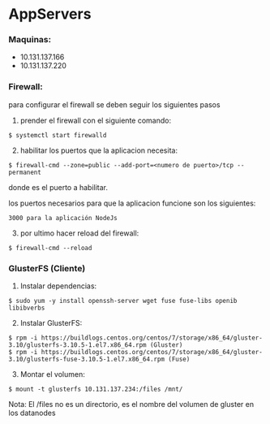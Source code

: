 # AppServers

### Maquinas:

* 10.131.137.166
* 10.131.137.220

### Firewall: 
para configurar el firewall se deben seguir los siguientes pasos
1. prender el firewall con el siguiente comando: 
```
$ systemctl start firewalld
```
2. habilitar los puertos que la aplicacion necesita:
```
$ firewall-cmd --zone=public --add-port=<numero de puerto>/tcp --permanent
```
donde <numero de puerto> es el puerto a habilitar.

los puertos necesarios para que la aplicacion funcione son los siguientes:
```
3000 para la aplicación NodeJs
```
3. por ultimo hacer reload del firewall: 
```
$ firewall-cmd --reload
```

### GlusterFS (Cliente)
1. Instalar dependencias: 
```
$ sudo yum -y install openssh-server wget fuse fuse-libs openib libibverbs
```
2. Instalar GlusterFS:
```
$ rpm -i https://buildlogs.centos.org/centos/7/storage/x86_64/gluster-3.10/glusterfs-3.10.5-1.el7.x86_64.rpm (Gluster)
$ rpm -i https://buildlogs.centos.org/centos/7/storage/x86_64/gluster-3.10/glusterfs-fuse-3.10.5-1.el7.x86_64.rpm (Fuse)
```
3. Montar el volumen:
```
$ mount -t glusterfs 10.131.137.234:/files /mnt/
```
Nota: El /files no es un directorio, es el nombre del volumen de gluster en los datanodes
